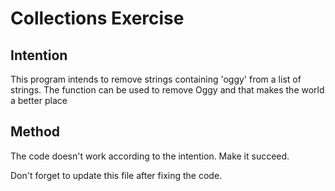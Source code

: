 # Collections Exercise

## Intention

This program intends to remove strings containing 'oggy' from a list of strings.
The function can be used to remove Oggy and that makes the world a better place

## Method

The code doesn't work according to the intention. Make it succeed.

Don't forget to update this file after fixing the code.
